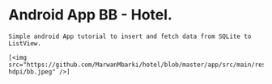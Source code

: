 # Android App BB - Hotel.

    Simple android App tutorial to insert and fetch data from SQLite to ListView.
    
    [<img src="https://github.com/MarwanMbarki/hotel/blob/master/app/src/main/res/mipmap-hdpi/bb.jpeg" />]
